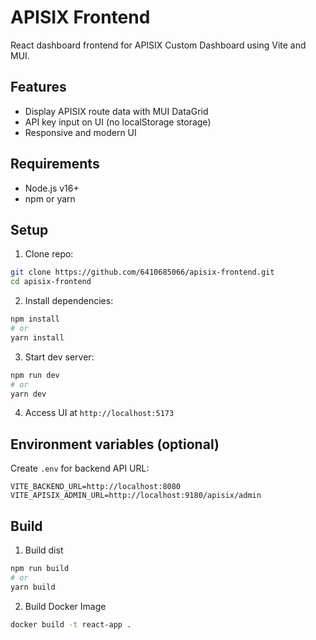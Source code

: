 # APISIX Frontend

React dashboard frontend for APISIX Custom Dashboard using Vite and MUI.

## Features

- Display APISIX route data with MUI DataGrid
- API key input on UI (no localStorage storage)
- Responsive and modern UI

## Requirements

- Node.js v16+
- npm or yarn

## Setup

1. Clone repo:
```bash
git clone https://github.com/6410685066/apisix-frontend.git
cd apisix-frontend
```

2. Install dependencies:
```bash
npm install
# or
yarn install
```

3. Start dev server:
```bash
npm run dev
# or
yarn dev
```

4. Access UI at `http://localhost:5173`

## Environment variables (optional)

Create `.env` for backend API URL:

```
VITE_BACKEND_URL=http://localhost:8080
VITE_APISIX_ADMIN_URL=http://localhost:9180/apisix/admin
```

## Build
1. Build dist
```bash
npm run build
# or
yarn build
```

2. Build Docker Image
```bash
docker build -t react-app .
```

